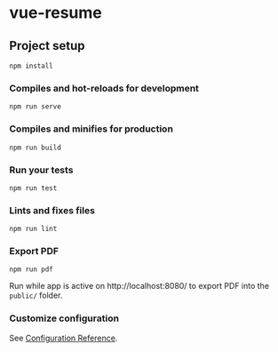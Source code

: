# vue-resume

## Project setup
```
npm install
```

### Compiles and hot-reloads for development
```
npm run serve
```

### Compiles and minifies for production
```
npm run build
```

### Run your tests
```
npm run test
```

### Lints and fixes files
```
npm run lint
```

### Export PDF
```
npm run pdf
```

Run while app is active on http://localhost:8080/ to export PDF into the `public/` folder.

### Customize configuration
See [Configuration Reference](https://cli.vuejs.org/config/).
